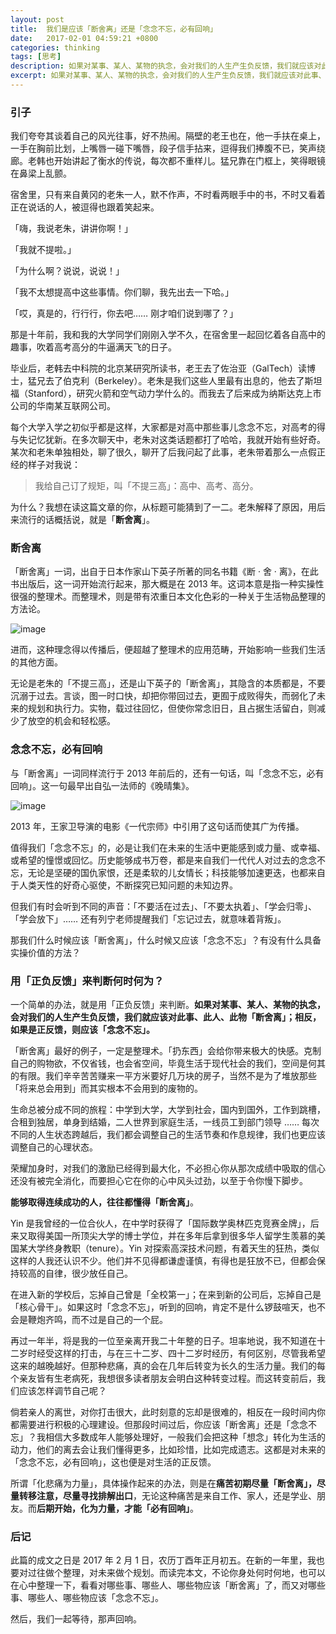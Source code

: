 ```yaml
---
layout: post
title:  我们是应该「断舍离」还是「念念不忘，必有回响」
date:   2017-02-01 04:59:21 +0800
categories: thinking
tags: [思考]
description: 如果对某事、某人、某物的执念，会对我们的人生产生负反馈，我们就应该对此事、此人、此物「断舍离」；相反，如果是正反馈，则应该「念念不忘」。
excerpt: 如果对某事、某人、某物的执念，会对我们的人生产生负反馈，我们就应该对此事、此人、此物「断舍离」；相反，如果是正反馈，则应该「念念不忘」 ……
---
```


### 引子

我们夸夸其谈着自己的风光往事，好不热闹。隔壁的老王也在，他一手扶在桌上，一手在胸前比划，上嘴唇一碰下嘴唇，段子信手拈来，逗得我们捧腹不已，笑声绕廊。老韩也开始讲起了衡水的传说，每次都不重样儿。猛兄靠在门框上，笑得眼镜在鼻梁上乱颤。

宿舍里，只有来自黄冈的老朱一人，默不作声，不时看两眼手中的书，不时又看着正在说话的人，被逗得也跟着笑起来。

「嗨，我说老朱，讲讲你啊！」

「我就不提啦。」

「为什么啊？说说，说说！」

「我不太想提高中这些事情。你们聊，我先出去一下哈。」

「哎，真是的，行行行，你去吧…… 刚才咱们说到哪了？」

那是十年前，我和我的大学同学们刚刚入学不久，在宿舍里一起回忆着各自高中的趣事，吹着高考高分的牛逼满天飞的日子。

毕业后，老韩去中科院的北京某研究所读书，老王去了佐治亚（GalTech）读博士，猛兄去了伯克利（Berkeley）。老朱是我们这些人里最有出息的，他去了斯坦福（Stanford），研究火箭和空气动力学什么的。而我去了后来成为纳斯达克上市公司的华南某互联网公司。

每个大学入学之初似乎都是这样，大家都是对高中那些事儿念念不忘，对高考的得与失记忆犹新。在多次聊天中，老朱对这类话题都打了哈哈，我就开始有些好奇。某次和老朱单独相处，聊了很久，聊开了后我问起了此事，老朱带着那么一点假正经的样子对我说：

> 我给自己订了规矩，叫「不提三高」：高中、高考、高分。

为什么？我想在读这篇文章的你，从标题可能猜到了一二。老朱解释了原因，用后来流行的话概括说，就是「**断舍离**」。

### 断舍离

「断舍离」一词，出自于日本作家山下英子所著的同名书籍《断 · 舍 · 离》，在此书出版后，这一词开始流行起来，那大概是在 2013 年。这词本意是指一种实操性很强的整理术。而整理术，则是带有浓重日本文化色彩的一种关于生活物品整理的方法论。

![image](https://alidocs.oss-cn-zhangjiakou.aliyuncs.com/res/ya2QnV41Kod8O4XB/img/725f80ab-4efc-4b06-8eeb-f29fe6afe50e.webp)

进而，这种理念得以传播后，便超越了整理术的应用范畴，开始影响一些我们生活的其他方面。

无论是老朱的「不提三高」，还是山下英子的「断舍离」，其隐含的本质都是，不要沉溺于过去。言谈，图一时口快，却把你带回过去，更囿于成败得失，而弱化了未来的规划和执行力。实物，载过往回忆，但使你常念旧日，且占据生活留白，则减少了放空的机会和轻松感。

### 念念不忘，必有回响

与「断舍离」一词同样流行于 2013 年前后的，还有一句话，叫「念念不忘，必有回响」。这一句最早出自弘一法师的《晚晴集》。

![image](https://alidocs.oss-cn-zhangjiakou.aliyuncs.com/res/ya2QnV41Kod8O4XB/img/494aa186-be1b-4ee1-a2e2-8704c8434e50.webp)

2013 年，王家卫导演的电影《一代宗师》中引用了这句话而使其广为传播。

值得我们「念念不忘」的，必是让我们在未来的生活中更能感到或力量、或幸福、或希望的憧憬或回忆。历史能够成书万卷，都是来自我们一代代人对过去的念念不忘，无论是坚硬的国仇家恨，还是柔软的儿女情长；科技能够加速更迭，也都来自于人类天性的好奇心驱使，不断探究已知问题的未知边界。

但我们有时会听到不同的声音：「不要活在过去」、「不要太执着」、「学会归零」、「学会放下」…… 还有列宁老师提醒我们「忘记过去，就意味着背叛」。

那我们什么时候应该「断舍离」，什么时候又应该「念念不忘」？有没有什么具备实操价值的方法？

### 用「正负反馈」来判断何时何为？

一个简单的办法，就是用「正负反馈」来判断。**如果对某事、某人、某物的执念，会对我们的人生产生负反馈，我们就应该对此事、此人、此物「断舍离」；相反，如果是正反馈，则应该「念念不忘」。**

「断舍离」最好的例子，一定是整理术。「扔东西」会给你带来极大的快感。克制自己的购物欲，不仅省钱，也会省空间，毕竟生活于现代社会的我们，空间是何其的有限。我们辛辛苦苦赚来一平方米要好几万块的房子，当然不是为了堆放那些「将来总会用到」而其实根本不会用到的废物的。

生命总被分成不同的旅程：中学到大学，大学到社会，国内到国外，工作到跳槽，合租到独居，单身到结婚，二人世界到家庭生活，一线员工到部门领导 …… 每次不同的人生状态跨越后，我们都会调整自己的生活节奏和作息规律，我们也更应该调整自己的心理状态。

荣耀加身时，对我们的激励已经得到最大化，不必担心你从那次成绩中吸取的信心还没有被完全消化，而要担心它在你的心中风头过劲，以至于令你慢下脚步。

**能够取得连续成功的人，往往都懂得「断舍离」**。

Yin 是我曾经的一位合伙人，在中学时获得了「国际数学奥林匹克竞赛金牌」，后来又取得美国一所顶尖大学的博士学位，并在多年后拿到很多华人留学生羡慕的美国某大学终身教职（tenure）。Yin 对探索高深技术问题，有着天生的狂热，类似这样的人我还认识不少。他们并不见得都谦虚谨慎，有得也是狂放不已，但都会保持较高的自律，很少放任自己。

在进入新的学校后，忘掉自己曾是「全校第一」；在来到新的公司后，忘掉自己是「核心骨干」。如果这时「念念不忘」，听到的回响，肯定不是什么锣鼓喧天，也不会是鞭炮齐鸣，而不过是自己的一个屁。

再过一年半，将是我的一位至亲离开我二十年整的日子。坦率地说，我不知道在十二岁时经受这样的打击，与在三十二岁、四十二岁时经历，有何区别，尽管我希望这来的越晚越好。但那种悲痛，真的会在几年后转变为长久的生活力量。我们的每个亲友皆有生老病死，我想很多读者朋友会明白这种转变过程。而这转变前后，我们应该怎样调节自己呢？

倘若亲人的离世，对你打击很大，此时刻意的忘却是很难的，相反在一段时间内你都需要进行积极的心理建设。但那段时间过后，你应该「断舍离」还是「念念不忘」？我相信大多数成年人能够处理好，一般我们会把这种「想念」转化为生活的动力，他们的离去会让我们懂得更多，比如珍惜，比如完成遗志。这都是对未来的「念念不忘，必有回响」，这也便是对生活的正反馈。

所谓「化悲痛为力量」，具体操作起来的办法，则是在**痛苦初期尽量「断舍离」，尽量转移注意，尽量寻找排解出口**，无论这种痛苦是来自工作、家人，还是学业、朋友。而**后期开始，化为力量，才能「必有回响」**。

### 后记

此篇的成文之日是 2017 年 2 月 1 日，农历丁酉年正月初五。在新的一年里，我也要对过往做个整理，对未来做个规划。而读完本文，不论你身处何时何地，也可以在心中整理一下，看看对哪些事、哪些人、哪些物应该「断舍离」了，而又对哪些事、哪些人、哪些物应该「念念不忘」。

然后，我们一起等待，那声回响。